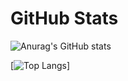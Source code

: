 # GitHub Stats

![Anurag's GitHub stats](https://github-readme-stats.vercel.app/api?username=YakshHaranwalaa&count_private=true)

[![Top Langs](https://github-readme-stats.vercel.app/api/top-langs/?username=YakshHaranwala&layout=compact)]
